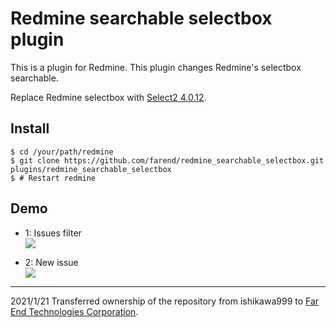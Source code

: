 # Redmine searchable selectbox plugin

This is a plugin for Redmine.
This plugin changes Redmine's selectbox searchable.

Replace Redmine selectbox with [Select2 4.0.12](https://select2.org/).

## Install

```console
$ cd /your/path/redmine
$ git clone https://github.com/farend/redmine_searchable_selectbox.git plugins/redmine_searchable_selectbox
$ # Restart redmine
```

## Demo

* 1: Issues filter  
<kbd><img src="https://github.com/ishikawa999/redmine_searchable_selectbox/blob/images/demo_filters.gif" /></kbd>

* 2: New issue  
<kbd><img src="https://github.com/ishikawa999/redmine_searchable_selectbox/blob/images/demo_new_issue.gif" /></kbd>

----

2021/1/21 Transferred ownership of the repository from ishikawa999 to [Far End Technologies Corporation](https://github.com/farend).

